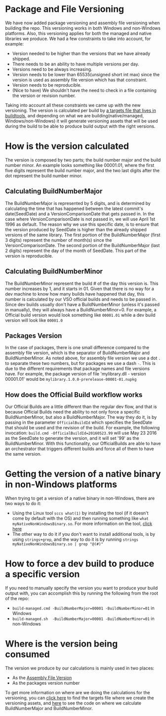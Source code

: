 Package and File Versioning
===========================

We have now added package versioning and assembly file versioning when building the repo. This versioning works in both Windows and non-Windows platforms. Also, this versioning applies for both the managed and native libraries we produce. We had a few constraints to take into account, for example:
- Version needed to be higher than the versions that we have already shipped.
- There needs to be an ability to have multiple versions per day.
- Versions need to be always increasing.
- Version needs to be lower than 65535(unsigned short int max) since the version is used as assembly file version which has that constraint.
- Version needs to be reproducible.
- (Nice to have) We shouldn't have the need to check in a file containing the version or revision number.

Taking into account all these constraints we came up with the new versioning. The version is calculated per build by [a targets file that lives in buildtools](https://github.com/dotnet/buildtools/blob/master/src/Microsoft.DotNet.Build.Tasks/PackageFiles/versioning.targets), and depending on what we are building(native/managed, Windows/non-Windows) it will generate versioning assets that will be used during the build to be able to produce build output with the right versions.

How is the version calculated
=============================

The version is composed by two parts; the build number major and the build number minor. An example looks something like 00001.01, where the first five digits represent the build number major, and the two last digits after the dot represent the build number minor.

Calculating BuildNumberMajor
----------------------------

The BuildNumberMajor is represented by 5 digits, and is determined by calculating the time that has happened between the latest commit's date(SeedDate) and a VersionComparisonDate that gets passed in. In the case where VersionComparisonDate is not passed in, we will use April 1st 1996 as default. The reason why we use this specific date, is to ensure that the version produced by SeedDate is higher than the already shipped versions of the same library. The first portion of the BuildNumberMajor (first 3 digits) represent the number of month(s) since the VersionComparisonDate. The second portion of the BuildNumberMajor (last 2 digits) represent the day of the month of SeedDate. This part of the version is reproducible. 

Calculating BuildNumberMinor
----------------------------

The BuildNumberMinor represent the build # of the day this version is. This number increases by 1, and it starts in 01. Given that there is no way for a dev machine to know how many builds have happened that day, this number is calculated by our VSO official builds and needs to be passed in. Since dev builds usually don't have a BuildNumberMinor (unless it's passed in manually), they will always have a BuildNumberMinor=0. For example, a Official build version would look something like `00001.01` while a dev build version will look like `00001.0`

Packages Version
----------------

In the case of packages, there is one small difference compared to the assembly file version, which is the separator of BuildNumberMajor and BuildNumberMinor. As noted above, for assembly file version we use a dot `.` to separate these two numbers, but for packages we use a dash `-`. This is due to the different requirements that package names and file versions have. For example, the package version of file 'mylibrary.dll - version 00001.01' would be `mylibrary.1.0.0-prerelease-00001-01.nupkg`

How does the Official Build workflow works
------------------------------------------

Our Official Builds are a little different than the regular dev flow, and that is because Official Builds need the ability to not only force a specific BuildNumberMinor, but also a BuildNumberMajor. The way they do it, is by passing in the parameter `OfficialBuildId` which specifies the SeedDate that should be used and the revision of the build. For example, the following invocation: `build.cmd -OfficialBuildId=20160523.99` will use May 23 2016 as the SeedDate to generate the version, and it will set '99' as the BuildNumberMinor. With this functionality, our OfficialBuilds are able to have an orchestrator that triggers different builds and force all of them to have the same version.

Getting the version of a native binary in non-Windows platforms
========================================================

When trying to get a version of a native binary in non-Windows, there are two ways to do it:
- Using the Linux tool `sccs what(1)` by installing the tool (if it doesn't come by default with the OS) and then running something like `what myNativeNonWindowsBinary.so`. For more information on the tool, [click here](https://www.ibm.com/support/knowledgecenter/ssw_aix_72/com.ibm.aix.cmds6/what.htm)
- The other way to do it if you don't want to install additional tools, is by using `strings+grep`, and the way to do it is by running `strings myNativeNonWindowsBinary.so | grep "@(#)"`

How to force a dev build to produce a specific version
======================================================

If you need to manually specify the version you want to produce your build output with, you can accomplish this by running the following from the root of the repo: 
- `build-managed.cmd -BuildNumberMajor=00001 -BuildNumberMinor=01` in Windows
- `build-managed.sh  -BuildNumberMajor=00001 -BuildNumberMinor=01` in non-Windows

Where is the version being consumed
===================================

The version we produce by our calculations is mainly used in two places:
- As the [Assembly File Version](https://msdn.microsoft.com/en-us/library/51ket42z(v=vs.110).aspx)
- As the packages version number

To get more information on where are we doing the calculations for the versioning, you can [click here](https://github.com/dotnet/buildtools/blob/master/src/Microsoft.DotNet.Build.Tasks/PackageFiles/versioning.targets) to find the targets file where we create the versioning assets, and [here](https://github.com/dotnet/buildtools/blob/master/src/Microsoft.DotNet.Build.Tasks/GenerateCurrentVersion.cs) to see the code on where we calculate BuildNumberMajor and BuildNumberMinor.